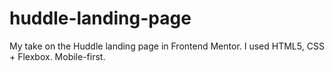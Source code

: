 # huddle-landing-page

My take on the Huddle landing page in Frontend Mentor. I used HTML5, CSS + Flexbox. Mobile-first.
